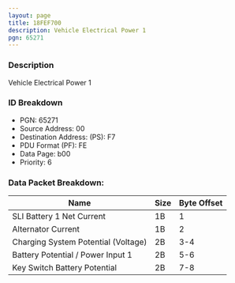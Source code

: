 ```yaml
---
layout: page
title: 18FEF700
description: Vehicle Electrical Power 1
pgn: 65271
---
```


### Description

Vehicle Electrical Power 1

### ID Breakdown
* PGN: 65271
* Source Address: 00
* Destination Address: (PS): F7
* PDU Format (PF): FE
* Data Page: b00
* Priority: 6
### Data Packet Breakdown:

| Name | Size | Byte Offset |
| ---- | ---- | ----------- |
| SLI Battery 1 Net Current | 1B | 1 |
| Alternator Current | 1B | 2 |
| Charging System Potential (Voltage) | 2B | 3-4 |
| Battery Potential / Power Input 1 | 2B | 5-6 |
| Key Switch Battery Potential | 2B | 7-8 |
